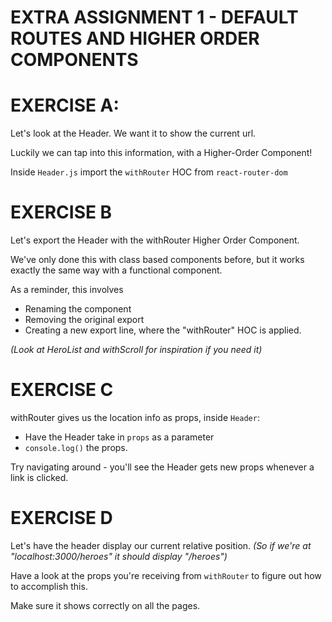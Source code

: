 # EXTRA ASSIGNMENT 1 - DEFAULT ROUTES AND HIGHER ORDER COMPONENTS

# EXERCISE A:
Let's look at the Header. We want it to show the current url.

Luckily we can tap into this information, with a Higher-Order Component!

Inside `Header.js` import the `withRouter` HOC from `react-router-dom`

# EXERCISE B
Let's export the Header with the withRouter Higher Order Component.

We've only done this with class based components before, but it works exactly the same
way with a functional component.

As a reminder, this involves

- Renaming the component
- Removing the original export
- Creating a new export line, where the "withRouter" HOC is applied.

*(Look at HeroList and withScroll for inspiration if you need it)*

# EXERCISE C
withRouter gives us the location info as props, inside `Header`:

- Have the Header take in `props` as a parameter
- `console.log()` the props.

Try navigating around - you'll see the Header gets new props
whenever a link is clicked.

# EXERCISE D
Let's have the header display our current relative position.
*(So if we're at "localhost:3000/heroes" it should display "/heroes")*

Have a look at the props you're receiving from `withRouter`
to figure out how to accomplish this.

Make sure it shows correctly on all the pages.
